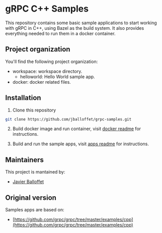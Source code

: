 # gRPC C++ Samples

This repository contains some basic sample applications to start working with gRPC in C++, using Bazel as the build system. It also provides everything needed to run them in a docker container.

## Project organization

You'll find the following project organization:

- workspace: workspace directory.
  - helloworld: Hello World sample app.
- docker: docker related files.

## Installation

1. Clone this repository

```bash
git clone https://github.com/jballoffet/grpc-samples.git
```

2. Build docker image and run container, visit [docker readme](./docker/README.md)
for instructions.

3. Build and run the sample apps, visit [apps readme](./workspace/README.md) for instructions.

## Maintainers
This project is mantained by:
* [Javier Balloffet](http://github.com/jballoffet)

## Original version
Samples apps are based on:
* [https://github.com/grpc/grpc/tree/master/examples/cpp](https://github.com/grpc/grpc/tree/master/examples/cpp)
